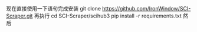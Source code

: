 现在直接使用一下语句完成安装
git clone https://github.com/IronWindow/SCI-Scraper.git
再执行
cd SCI-Scraper/scihub3
pip install -r requirements.txt
然后
